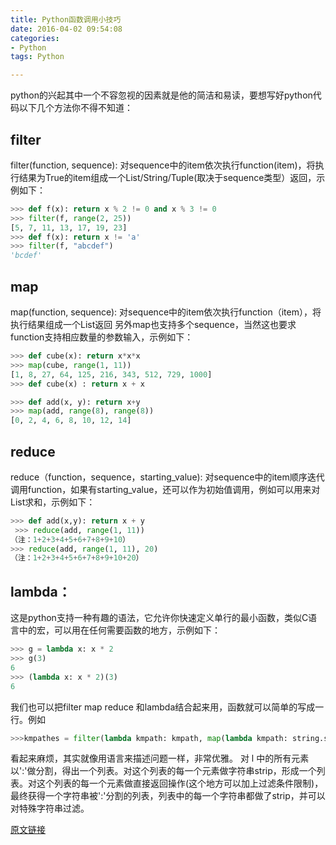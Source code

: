 ```yaml
---
title: Python函数调用小技巧
date: 2016-04-02 09:54:08
categories:
- Python
tags: Python

---
```


python的兴起其中一个不容忽视的因素就是他的简洁和易读，要想写好python代码以下几个方法你不得不知道：
<!-- more -->
## filter
filter(function, sequence):
对sequence中的item依次执行function(item)，将执行结果为True的item组成一个List/String/Tuple(取决于sequence类型）返回，示例如下：
``` python
>>> def f(x): return x % 2 != 0 and x % 3 != 0
>>> filter(f, range(2, 25))
[5, 7, 11, 13, 17, 19, 23]
>>> def f(x): return x != 'a'
>>> filter(f, "abcdef")
'bcdef'
```

## map
map(function, sequence):
对sequence中的item依次执行function（item），将执行结果组成一个List返回
另外map也支持多个sequence，当然这也要求function支持相应数量的参数输入，示例如下：

``` python
>>> def cube(x): return x*x*x
>>> map(cube, range(1, 11))
[1, 8, 27, 64, 125, 216, 343, 512, 729, 1000]
>>> def cube(x) : return x + x

>>> def add(x, y): return x+y
>>> map(add, range(8), range(8))
[0, 2, 4, 6, 8, 10, 12, 14]
```

## reduce
reduce（function，sequence，starting_value):
对sequence中的item顺序迭代调用function，如果有starting_value，还可以作为初始值调用，例如可以用来对List求和，示例如下：

``` python
>>> def add(x,y): return x + y
 >>> reduce(add, range(1, 11))
（注：1+2+3+4+5+6+7+8+9+10）
>>> reduce(add, range(1, 11), 20)
（注：1+2+3+4+5+6+7+8+9+10+20）
```
## lambda：
这是python支持一种有趣的语法，它允许你快速定义单行的最小函数，类似C语言中的宏，可以用在任何需要函数的地方，示例如下：
``` python
>>> g = lambda x: x * 2
>>> g(3)
6
>>> (lambda x: x * 2)(3)
6
```

我们也可以把filter map reduce 和lambda结合起来用，函数就可以简单的写成一行。例如
``` python
>>>kmpathes = filter(lambda kmpath: kmpath, map(lambda kmpath: string.strip(kmpath), string.split(l, ':')))
```

看起来麻烦，其实就像用语言来描述问题一样，非常优雅。
对 l 中的所有元素以':'做分割，得出一个列表。对这个列表的每一个元素做字符串strip，形成一个列表。对这个列表的每一个元素做直接返回操作(这个地方可以加上过滤条件限制)，最终获得一个字符串被':'分割的列表，列表中的每一个字符串都做了strip，并可以对特殊字符串过滤。

[原文链接](http://www.jianshu.com/p/81b12f4eae3a)
